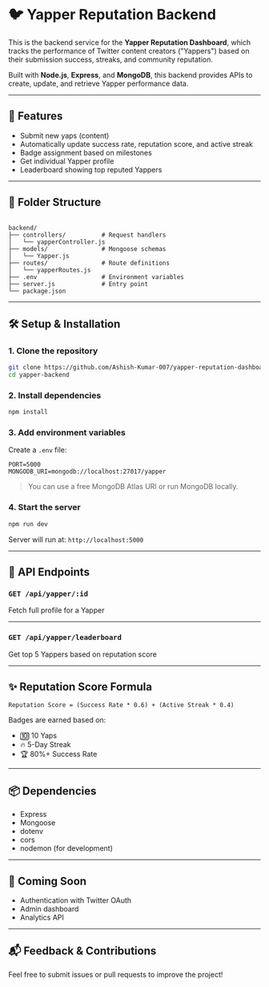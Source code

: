 
# 🐦 Yapper Reputation Backend

This is the backend service for the **Yapper Reputation Dashboard**, which tracks the performance of Twitter content creators ("Yappers") based on their submission success, streaks, and community reputation.

Built with **Node.js**, **Express**, and **MongoDB**, this backend provides APIs to create, update, and retrieve Yapper performance data.

---

## 🚀 Features

- Submit new yaps (content)
- Automatically update success rate, reputation score, and active streak
- Badge assignment based on milestones
- Get individual Yapper profile
- Leaderboard showing top reputed Yappers

---

## 📁 Folder Structure

```

backend/
├── controllers/          # Request handlers
│   └── yapperController.js
├── models/               # Mongoose schemas
│   └── Yapper.js
├── routes/               # Route definitions
│   └── yapperRoutes.js
├── .env                  # Environment variables
├── server.js             # Entry point
└── package.json

````

---

## 🛠️ Setup & Installation

### 1. Clone the repository
```bash
git clone https://github.com/Ashish-Kumar-007/yapper-reputation-dashboard.git
cd yapper-backend
````

### 2. Install dependencies

```bash
npm install
```

### 3. Add environment variables

Create a `.env` file:

```env
PORT=5000
MONGODB_URI=mongodb://localhost:27017/yapper
```

> You can use a free MongoDB Atlas URI or run MongoDB locally.

### 4. Start the server

```bash
npm run dev
```

Server will run at: `http://localhost:5000`

---

## 📡 API Endpoints

### `GET /api/yapper/:id`

Fetch full profile for a Yapper

---

### `GET /api/yapper/leaderboard`

Get top 5 Yappers based on reputation score

---

## ✨ Reputation Score Formula

```
Reputation Score = (Success Rate * 0.6) + (Active Streak * 0.4)
```

Badges are earned based on:

* 🔟 10 Yaps
* 🔥 5-Day Streak
* 🏆 80%+ Success Rate

---

## 📦 Dependencies

* Express
* Mongoose
* dotenv
* cors
* nodemon (for development)

---

## 🧪 Coming Soon

* Authentication with Twitter OAuth
* Admin dashboard
* Analytics API

---

## 📬 Feedback & Contributions

Feel free to submit issues or pull requests to improve the project!